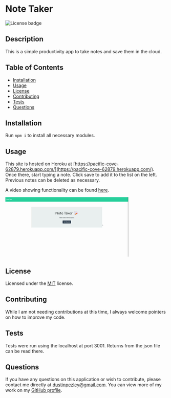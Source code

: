 # Note Taker
![License badge](https://img.shields.io/badge/License-MIT-green)

## Description
This is a simple productivity app to take notes and save them in the cloud. 

## Table of Contents
* [Installation](#installation)
* [Usage](#usage)
* [License](#license)
* [Contributing](#contributing)
* [Tests](#tests)
* [Questions](#questions)

## Installation
Run `npm i` to install all necessary modules.

## Usage
This site is hosted on Heroku at [https://pacific-cove-62879.herokuapp.com/](https://pacific-cove-62879.herokuapp.com/). Once there, start typing a note. Click save to add it to the list on the left. Previous notes can be deleted as necessary.

A video showing functionality can be found [here](https://drive.google.com/file/d/1xxTqGKjgMbpfXkjCOa3i6CmE-ccN97fU/view).

![GIF](https://github.com/dustinpezley/note-taker/blob/ada090695d8b23b7879e85a1a97e2db9ad804613/public/assets/images/Note%20Taker.gif)

## License
Licensed under the [MIT](https://opensource.org/licenses/MIT) license.

## Contributing
While I am not needing contributions at this time, I always welcome pointers on how to improve my code.

## Tests
Tests were run using the localhost at port 3001. Returns from the json file can be read there.

## Questions
If you have any questions on this application or wish to contribute, please contact me directly at dustinpezley@gmail.com.
You can view more of my work on my [GitHub profile](https://github.com/dustinpezley).

